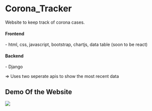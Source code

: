 # Corona_Tracker
Website to keep track of corona cases.

<h4>Frontend</h4> - html, css, javascript, bootstrap, chartjs, data table (soon to be react)  
<h4>Backend</h4> - Django

=> Uses two seperate apis to show the most recent data

<h2>Demo Of the Website  </h2>  

[![](http://img.youtube.com/vi/NSblMEqwxg8/0.jpg)](http://www.youtube.com/watch?v=NSblMEqwxg8 "Corona Stats")
